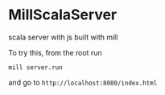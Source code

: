 # MillScalaServer
scala server with js built with mill

To try this, from the root run
```
mill server.run
```

and go to `http://localhost:8080/index.html`
